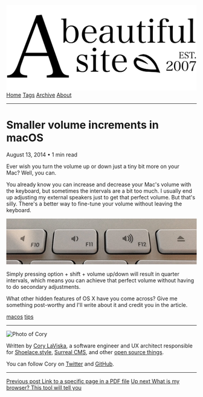 <a href="../../index.html" class="header-link"><img src="../../images/logos/wordmark.svg" alt="A Beautiful Site" class="wordmark" /></a> <a href="../../index.html" class="nav-item">Home</a> <a href="../../tags/index.html" class="nav-item">Tags</a> <a href="../index.html" class="nav-item">Archive</a> <a href="../../about/index.html" class="nav-item">About</a>

---

# Smaller volume increments in macOS

August 13, 2014 • 1 min read

Ever wish you turn the volume up or down just a tiny bit more on your Mac? Well, you can.

You already know you can increase and decrease your Mac's volume with the keyboard, but sometimes the intervals are a bit too much. I usually end up adjusting my external speakers just to get that perfect volume. But that's silly. There's a better way to fine-tune your volume without leaving the keyboard.

![Photo of a macOS keyboard's volume buttons](../../images/volume-buttons.jpg)

Simply pressing option + shift + volume up/down will result in quarter intervals, which means you can achieve that perfect volume without having to do secondary adjustments.

What other hidden features of OS X have you come across? Give me something post-worthy and I'll write about it and credit you in the article.

<a href="../../tags/macos/index.html" class="post-tag">macos</a> <a href="../../tags/tips/index.html" class="post-tag">tips</a>

---

<img src="http://0.gravatar.com/avatar/bf1b3b95fd5b096a3592247c29667b33?s=512" alt="Photo of Cory" class="avatar avatar-small" />

Written by [Cory LaViska](../../index-4.html), a software engineer and UX architect responsible for [Shoelace.style](https://shoelace.style/), [Surreal CMS](https://www.surrealcms.com/), and other [open source things](https://github.com/claviska).

You can follow Cory on [Twitter](https://twitter.com/bgooonz) and [GitHub](https://github.com/claviska).

---

<a href="../link-to-a-specific-page-in-a-pdf-file/index.html" class="post-nav-previous"><span class="small">Previous post</span> Link to a specific page in a PDF file</a> <a href="../what-is-my-browser-this-tool-will-tell-you/index.html" class="post-nav-next"><span class="small">Up next</span> What is my browser? This tool will tell you</a>
